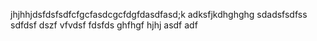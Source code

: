 jhjhhjdsfdsfsdfcfgcfasdcgcfdgfdasdfasd;k adksfjkdhghghg
sdadsfsdfss
sdfdsf
dszf
vfvdsf
fdsfds
ghfhgf
hjhj
asdf
adf
